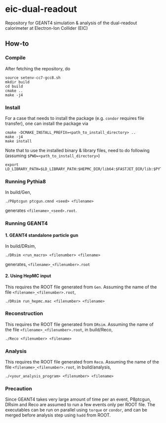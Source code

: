 # eic-dual-readout
Repository for GEANT4 simulation &amp; analysis of the dual-readout calorimeter at Electron-Ion Collider (EIC)

## How-to
### Compile
After fetching the repository, do

    source setenv-cc7-gcc8.sh
    mkdir build
    cd build
    cmake ..
    make -j4

### Install
For a case that needs to install the package (e.g. `condor` requires file transfer), one can install the package via

    cmake -DCMAKE_INSTALL_PREFIX=<path_to_install_directory> ..
    make -j4
    make install

Note that to use the installed binary & library files, need to do following (assuming `$PWD=<path_to_install_directory>`)

    export LD_LIBRARY_PATH=$LD_LIBRARY_PATH:$HEPMC_DIR/lib64:$FASTJET_DIR/lib:$PYTHIA_DIR/lib:$PWD/lib

### Running Pythia8
In build/Gen,

    ./P8ptcgun ptcgun.cmnd <seed> <filename>

generates `<filename>_<seed>.root`.

### Running GEANT4
#### 1. GEANT4 standalone particle gun
In build/DRsim,

    ./DRsim <run_macro> <filenumber> <filename>

generates, `<filename>_<filenumber>.root`

#### 2. Using HepMC input
This requires the ROOT file generated from `Gen`. Assuming the name of the file `<filename>_<filenumber>.root`,

    ./DRsim run_hepmc.mac <filenumber> <filename>

### Reconstruction
This requires the ROOT file generated from `DRsim`. Assuming the name of the file `<filename>_<filenumber>.root`, in build/Reco,

    ./Reco <filenumber> <filename>

### Analysis
This requires the ROOT file generated from `Reco`. Assuming the name of the file `<filename>_<filenumber>.root`, in build/analysis,

    ./<your_analysis_program> <filenumber> <filename>

### Precaution
Since GEANT4 takes very large amount of time per an event, P8ptcgun, DRsim and Reco are assumed to run a few events only per ROOT file. The executables can be run on parallel using `torque` or `condor`, and can be merged before analysis step using `hadd` from ROOT.
